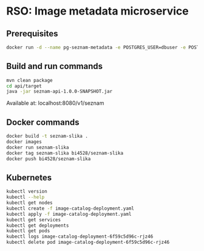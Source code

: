 # RSO: Image metadata microservice

## Prerequisites

```bash
docker run -d --name pg-seznam-metadata -e POSTGRES_USER=dbuser -e POSTGRES_PASSWORD=postgres -e POSTGRES_DB=seznam-metadata -p 5432:5432 postgres:13
```

## Build and run commands
```bash
mvn clean package
cd api/target
java -jar seznam-api-1.0.0-SNAPSHOT.jar
```
Available at: localhost:8080/v1/seznam

## Docker commands
```bash
docker build -t seznam-slika .   
docker images
docker run seznam-slika    
docker tag seznam-slika bi4528/seznam-slika   
docker push bi4528/seznam-slika  
```

## Kubernetes
```bash
kubectl version
kubectl --help
kubectl get nodes
kubectl create -f image-catalog-deployment.yaml 
kubectl apply -f image-catalog-deployment.yaml 
kubectl get services 
kubectl get deployments
kubectl get pods
kubectl logs image-catalog-deployment-6f59c5d96c-rjz46
kubectl delete pod image-catalog-deployment-6f59c5d96c-rjz46
```